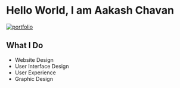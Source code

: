 
# Hello World, I am Aakash Chavan



[![portfolio](https://img.shields.io/badge/my_portfolio-000?style=for-the-badge&logo=ko-fi&logoColor=white)](https://aakashchavan.in/)


## What I Do

- Website Design
- User Interface Design
- User Experience
- Graphic Design

